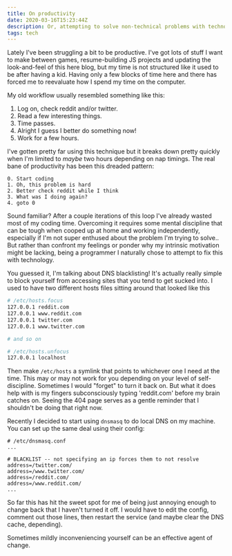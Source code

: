 ```yaml
---
title: On productivity
date: 2020-03-16T15:23:44Z
description: Or, attempting to solve non-technical problems with technology.
tags: tech
---
```


Lately I've been struggling a bit to be productive. I've got lots of stuff I
want to make between games, resume-building JS projects and updating the
look-and-feel of this here blog, but my time is not structured like it used to
be after having a kid. Having only a few blocks of time here and there has
forced me to reevaluate how I spend my time on the computer.

My old workflow usually resembled something like this:
1. Log on, check reddit and/or twitter.
2. Read a few interesting things.
3. Time passes.
4. Alright I guess I better do something now!
5. Work for a few hours.

I've gotten pretty far using this technique but it breaks down pretty quickly
when I'm limited to _maybe_ two hours depending on nap timings. The real bane
of productivity has been this dreaded pattern:

```
0. Start coding
1. Oh, this problem is hard
2. Better check reddit while I think
3. What was I doing again?
4. goto 0
```

Sound familiar? After a couple iterations of this loop I've already wasted most
of my coding time. Overcoming it requires some mental discipline that can be
tough when cooped up at home and working independently, especially if I'm not
super enthused about the problem I'm trying to solve.. But rather than confront
my feelings or ponder why my intrinsic motivation might be lacking, being a
programmer I naturally chose to attempt to fix this with technology.

You guessed it, I'm talking about DNS blacklisting! It's actually really simple
to block yourself from accessing sites that you tend to get sucked into. I used
to have two different hosts files sitting around that looked like this
``` bash
# /etc/hosts.focus
127.0.0.1 reddit.com
127.0.0.1 www.reddit.com
127.0.0.1 twitter.com
127.0.0.1 www.twitter.com

# and so on
```
```bash
# /etc/hosts.unfocus
127.0.0.1 localhost
```

Then make `/etc/hosts` a symlink that points to whichever one I need at the
time. This may or may not work for you depending on your level of
self-discipline. Sometimes I would "forget" to turn it back on. But what it
does help with is my fingers subconsciously typing 'reddit.com' before my brain
catches on. Seeing the 404 page serves as a gentle reminder that I shouldn't be
doing that right now.

Recently I decided to start using `dnsmasq` to do local DNS on my machine. You
can set up the same deal using their config:
```
# /etc/dnsmasq.conf
...

# BLACKLIST -- not specifying an ip forces them to not resolve
address=/twitter.com/
address=/www.twitter.com/
address=/reddit.com/
address=/www.reddit.com/
...
```

So far this has hit the sweet spot for me of being just annoying enough to
change back that I haven't turned it off. I would have to edit the config,
comment out those lines, then restart the service (and maybe clear the DNS cache,
depending).

Sometimes mildly inconveniencing yourself can be an effective agent of
change.
